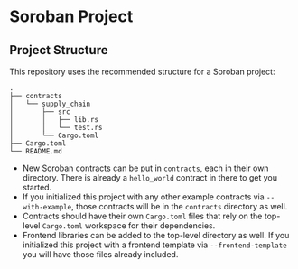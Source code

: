 # Soroban Project

## Project Structure

This repository uses the recommended structure for a Soroban project:
```text
.
├── contracts
│   └── supply_chain
│       ├── src
│       │   ├── lib.rs
│       │   └── test.rs
│       └── Cargo.toml
├── Cargo.toml
└── README.md
```

- New Soroban contracts can be put in `contracts`, each in their own directory. There is already a `hello_world` contract in there to get you started.
- If you initialized this project with any other example contracts via `--with-example`, those contracts will be in the `contracts` directory as well.
- Contracts should have their own `Cargo.toml` files that rely on the top-level `Cargo.toml` workspace for their dependencies.
- Frontend libraries can be added to the top-level directory as well. If you initialized this project with a frontend template via `--frontend-template` you will have those files already included.
